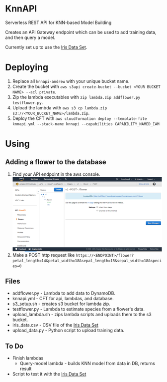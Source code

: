 # KnnAPI
Serverless REST API for KNN-based Model Building

Creates an API Gateway endpoint which can be used to add training data, and then query a model.

Currently set up to use the [Iris Data Set](https://en.wikipedia.org/wiki/Iris_flower_data_set).

# Deploying
1. Replace all `knnapi-andrew` with your unique bucket name.
2. Create the bucket with `aws s3api create-bucket --bucket <YOUR BUCKET NAME> --acl private`.
3. Zip the lambda executables with `zip lambda.zip addflower.py testflower.py`.
4. Upload the lambda with `aws s3 cp lambda.zip s3://<YOUR_BUCKET_NAME>/lambda.zip`.
5. Deploy the CFT with `aws cloudformation deploy --template-file knnapi.yml --stack-name knnapi --capabilities CAPABILITY_NAMED_IAM`

# Using
## Adding a flower to the database
1. Find your API endpoint in the aws console.
![Picture of console](images/endpoint.png)
2. Make a POST http request like `https://<ENDPOINT>/flower?petal_length=14&petal_width=18&sepal_length=15&sepal_width=18&species=0`

## Files
* addflower.py - Lambda to add data to DynamoDB.
* knnapi.yml - CFT for api, lambdas, and database.
* s3_setup.sh - creates s3 bucket for lambda zip.
* testflower.py - Lambda to estimate species from a flower's data.
* upload_lambda.sh - zips lambda scripts and uploads them to the s3 bucket.
* iris_data.csv - CSV file of the [Iris Data Set](https://en.wikipedia.org/wiki/Iris_flower_data_set)
* upload_data.py - Python script to upload training data.

## To Do
* Finish lambdas
  * Query-model lambda - builds KNN model from data in DB, returns result
* Script to test it with the [Iris Data Set](https://en.wikipedia.org/wiki/Iris_flower_data_set)
